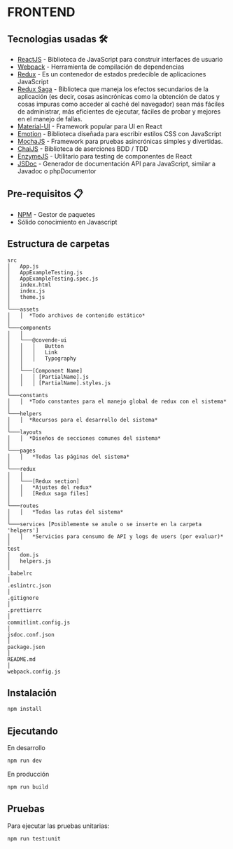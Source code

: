 # FRONTEND

## Tecnologias usadas 🛠️
* [ReactJS](https://reactjs.org) - Biblioteca de JavaScript para construir interfaces de usuario
* [Webpack](https://webpack.js.org) - Herramienta de compilación de dependencias
* [Redux](https://es.redux.js.org) - Es un contenedor de estados predecible de aplicaciones JavaScript
* [Redux Saga](https://redux-saga.js.org) - Biblioteca que maneja los efectos secundarios de la aplicación (es decir, cosas asincrónicas como la obtención de datos y cosas impuras como acceder al caché del navegador) sean más fáciles de administrar, más eficientes de ejecutar, fáciles de probar y mejores en el manejo de fallas.
* [Material-UI](https://material-ui.com/) - Framework popular para UI en React
* [Emotion](https://emotion.sh/docs/introduction) - Biblioteca diseñada para escribir estilos CSS con JavaScript
* [MochaJS](https://mochajs.org) - Framework para pruebas asincrónicas simples y divertidas.
* [ChaiJS](https://www.chaijs.com) - Biblioteca de aserciones BDD / TDD
* [EnzymeJS](https://enzymejs.github.io/enzyme/) - Utilitario para testing de componentes de React
* [JSDoc](https://jsdoc.app) - Generador de documentación API para JavaScript, similar a Javadoc o phpDocumentor



## Pre-requisitos 📋

* [NPM](https://www.npmjs.com) - Gestor de paquetes
* Sólido conocimiento en Javascript

## Estructura de carpetas

```
src
│   App.js
│   AppExampleTesting.js
│   AppExampleTesting.spec.js
│   index.html
│   index.js
│   theme.js
│
└───assets
│   │  *Todo archivos de contenido estático*
│
└───components
│   │
│   └───@covende-ui
│   │   │   Button
│   │   │   Link
│   │   │   Typography
│   │
│   └───[Component Name]
│   │   │ [PartialName].js
│   │   │ [PartialName].styles.js
│
└───constants
│   │  *Todo constantes para el manejo global de redux con el sistema*
│
└───helpers
│   │  *Recursos para el desarrollo del sistema*
│
└───layouts
│   │  *Diseños de secciones comunes del sistema*
│
└───pages
│   │   *Todas las páginas del sistema*
│
└───redux
│   │
│   └───[Redux section]
│   │   *Ajustes del redux*
│   │   [Redux saga files]
│
└───routes
│   │   *Todas las rutas del sistema*
│
└───services [Posiblemente se anule o se inserte en la carpeta 'helpers']
│   │   *Servicios para consumo de API y logs de users (por evaluar)*
│
test
│   dom.js
│   helpers.js
│
.babelrc
│
.eslintrc.json
│
.gitignore
│
.prettierrc
│
commitlint.config.js
│
jsdoc.conf.json
│
package.json
│
README.md
│
webpack.config.js
```

## Instalación
```sh
npm install
```

## Ejecutando
En desarrollo
```sh
npm run dev
```
En producción
```sh
npm run build
```

## Pruebas
Para ejecutar las pruebas unitarias:
```sh
npm run test:unit
```
